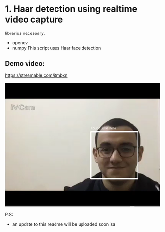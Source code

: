 # 1. Haar detection using realtime video capture
 libraries necessary:
 - opencv
 - numpy
This script uses Haar face detection 


## Demo video:
https://streamable.com/itmbxn  

[![algorithm](./images/demo.jpg)](https://streamable.com/itmbxn)

P.S:
- an update to this readme will be uploaded soon isa

